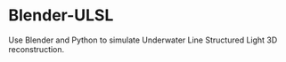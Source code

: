 # Blender-ULSL
Use Blender and Python to simulate Underwater Line Structured Light 3D reconstruction.

